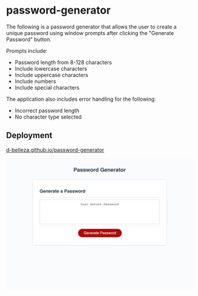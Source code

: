 # password-generator

The following is a password generator that allows the user to create a unique password using window prompts after clicking the "Generate Password" button.

Prompts include:
* Password length from 8-128 characters
* Include lowercase characters
* Include uppercase characters
* Include numbers
* Include special characters

The application also includes error handling for the following:
* Incorrect password length
* No character type selected


## Deployment
[d-belleza.github.io/password-generator](https://d-belleza.github.io/password-generator)

![Application Screenshot](./assets/images/passwordsc.png "Screenshot")